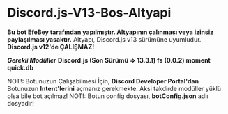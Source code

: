 # Discord.js-V13-Bos-Altyapi
**Bu bot EfeBey tarafından yapılmıştır. Altyapının çalınması veya izinsiz paylaşılması yasaktır.**
Altyapı, Discord.js v13 sürümüne uyumludur. **Discord.js v12'de ÇALIŞMAZ!**

***Gerekli Modüller***
**Discord.js (Son Sürümü => 13.3.1)
fs (0.0.2)
moment
quick.db**

NOT!: Botunuzun Çalışabilmesi İçin, **Discord Developer Portal'dan** Botunuzun **Intent'lerini** açmanız gerekmekte. Aksi takdirde modüller yüklü olsa bile bot açılmaz! 
NOT!: Botun config dosyası, **botConfig.json** adlı dosyadır!

